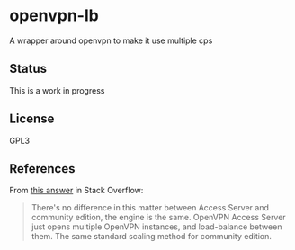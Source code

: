 # openvpn-lb

A wrapper around openvpn to make it use multiple cps

## Status

This is a work in progress

## License

GPL3

## References

From [this answer](https://serverfault.com/a/1024171) in Stack Overflow:

> There's no difference in this matter between Access Server and community edition, the engine is the same.
> OpenVPN Access Server just opens multiple OpenVPN instances, and load-balance between them. The same standard scaling method for community edition.

